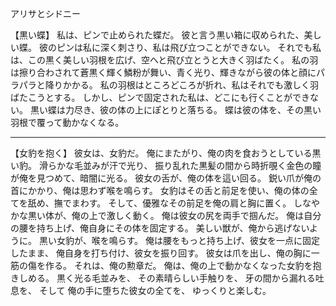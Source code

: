 アリサとシドニー



【黒い蝶】 
  私は、ピンで止められた蝶だ。 
  彼と言う黒い箱に収められた、美しい蝶。 
  彼のピンは私に深く刺さり、私は飛び立つことができない。 
  それでも私は、この黒く美しい羽根を広げ、空へと飛び立とうと大きく羽ばたく。 
  私の羽は擦り合わされて蒼黒く輝く鱗粉が舞い、青く光り、輝きながら彼の体と顔にパラパラと降りかかる。 
  私の羽根はところどころが折れ、私はそれでも激しく羽ばたこうとする。 
  しかし、ピンで固定された私は、どこにも行くことができない。 
  黒い蝶は力尽き、彼の体の上にぽとりと落ちる。 
  蝶は彼の体を、その黒い羽根で覆って動かなくなる。 
 
--- 

【女豹を抱く】 
  彼女は、女豹だ。
  俺にまたがり、俺の肉を食おうとしている黒い豹。 
  滑らかな毛並みが汗で光り、
  振り乱れた黒髪の間から時折覗く金色の瞳が俺を見つめて、暗闇に光る。
  彼女の舌が、俺の体を這い回る。 
  鋭い爪が俺の首にかかり、俺は思わず喉を鳴らす。 
  女豹はその舌と前足を使い、俺の体の全てを舐め、撫でまわす。 
  そして、優雅なその前足を俺の肩と胸に置く。 
  しなやかな黒い体が、俺の上で激しく動く。 
  俺は彼女の尻を両手で掴んだ。 
  俺は自分の腰を持ち上げ、俺自身にその体を固定する。 
  美しい獣が、俺から逃げないように。 
  黒い女豹が、喉を鳴らす。 
  俺は腰をもっと持ち上げ、彼女を一点に固定したまま、
  俺自身を打ち付け、彼女を振り回す。 
  彼女は爪を出し、俺の胸に一筋の傷を作る。 
  それは、俺の勲章だ。 
  俺は、俺の上で動かなくなった女豹を抱きしめる。 
  黒く光る毛並みを、 その素晴らしい手触りを、
  牙の間から漏れる吐息を、 
  そして 俺の手に堕ちた彼女の全てを、
  ゆっくりと楽しむ。